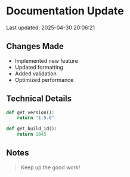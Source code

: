 # Documentation Update

Last updated: 2025-04-30 20:06:21

## Changes Made
- Implemented new feature
- Updated formatting
- Added validation
- Optimized performance

## Technical Details
```python
def get_version():
    return "1.5.6"

def get_build_id():
    return 1045
```

## Notes
> Keep up the good work!
